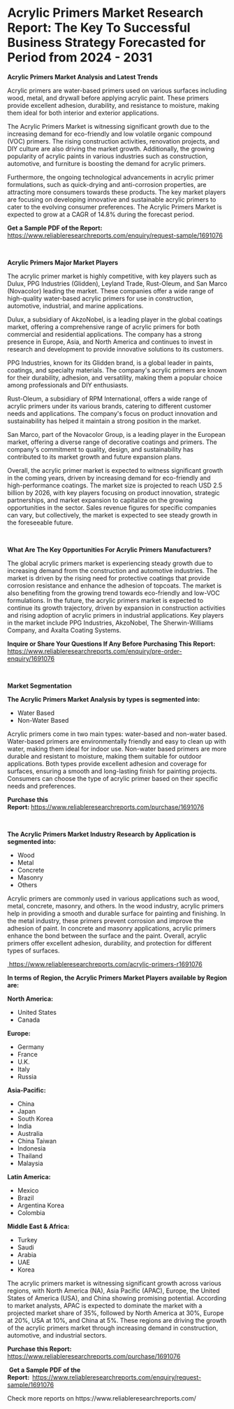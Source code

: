 <p><h1>Acrylic Primers Market Research Report: The Key To Successful Business Strategy Forecasted for Period from 2024 - 2031</h1></p><p><strong>Acrylic Primers Market Analysis and Latest Trends</strong></p>
<p><p>Acrylic primers are water-based primers used on various surfaces including wood, metal, and drywall before applying acrylic paint. These primers provide excellent adhesion, durability, and resistance to moisture, making them ideal for both interior and exterior applications.</p><p>The Acrylic Primers Market is witnessing significant growth due to the increasing demand for eco-friendly and low volatile organic compound (VOC) primers. The rising construction activities, renovation projects, and DIY culture are also driving the market growth. Additionally, the growing popularity of acrylic paints in various industries such as construction, automotive, and furniture is boosting the demand for acrylic primers.</p><p>Furthermore, the ongoing technological advancements in acrylic primer formulations, such as quick-drying and anti-corrosion properties, are attracting more consumers towards these products. The key market players are focusing on developing innovative and sustainable acrylic primers to cater to the evolving consumer preferences. The Acrylic Primers Market is expected to grow at a CAGR of 14.8% during the forecast period.</p></p>
<p><strong>Get a Sample PDF of the Report:&nbsp;</strong> <a href="https://www.reliableresearchreports.com/enquiry/request-sample/1691076">https://www.reliableresearchreports.com/enquiry/request-sample/1691076</a></p>
<p>&nbsp;</p>
<p><strong>Acrylic Primers Major Market Players</strong></p>
<p><p>The acrylic primer market is highly competitive, with key players such as Dulux, PPG Industries (Glidden), Leyland Trade, Rust-Oleum, and San Marco (Novacolor) leading the market. These companies offer a wide range of high-quality water-based acrylic primers for use in construction, automotive, industrial, and marine applications.</p><p>Dulux, a subsidiary of AkzoNobel, is a leading player in the global coatings market, offering a comprehensive range of acrylic primers for both commercial and residential applications. The company has a strong presence in Europe, Asia, and North America and continues to invest in research and development to provide innovative solutions to its customers.</p><p>PPG Industries, known for its Glidden brand, is a global leader in paints, coatings, and specialty materials. The company's acrylic primers are known for their durability, adhesion, and versatility, making them a popular choice among professionals and DIY enthusiasts.</p><p>Rust-Oleum, a subsidiary of RPM International, offers a wide range of acrylic primers under its various brands, catering to different customer needs and applications. The company's focus on product innovation and sustainability has helped it maintain a strong position in the market.</p><p>San Marco, part of the Novacolor Group, is a leading player in the European market, offering a diverse range of decorative coatings and primers. The company's commitment to quality, design, and sustainability has contributed to its market growth and future expansion plans.</p><p>Overall, the acrylic primer market is expected to witness significant growth in the coming years, driven by increasing demand for eco-friendly and high-performance coatings. The market size is projected to reach USD 2.5 billion by 2026, with key players focusing on product innovation, strategic partnerships, and market expansion to capitalize on the growing opportunities in the sector. Sales revenue figures for specific companies can vary, but collectively, the market is expected to see steady growth in the foreseeable future.</p></p>
<p>&nbsp;</p>
<p><strong>What Are The Key Opportunities For Acrylic Primers Manufacturers?</strong></p>
<p><p>The global acrylic primers market is experiencing steady growth due to increasing demand from the construction and automotive industries. The market is driven by the rising need for protective coatings that provide corrosion resistance and enhance the adhesion of topcoats. The market is also benefiting from the growing trend towards eco-friendly and low-VOC formulations. In the future, the acrylic primers market is expected to continue its growth trajectory, driven by expansion in construction activities and rising adoption of acrylic primers in industrial applications. Key players in the market include PPG Industries, AkzoNobel, The Sherwin-Williams Company, and Axalta Coating Systems.</p></p>
<p><strong>Inquire or Share Your Questions If Any Before Purchasing This Report:</strong> <a href="https://www.reliableresearchreports.com/enquiry/pre-order-enquiry/1691076">https://www.reliableresearchreports.com/enquiry/pre-order-enquiry/1691076</a></p>
<p>&nbsp;</p>
<p><strong>Market Segmentation</strong></p>
<p><strong>The Acrylic Primers Market Analysis by types is segmented into:</strong></p>
<p><ul><li>Water Based</li><li>Non-Water Based</li></ul></p>
<p><p>Acrylic primers come in two main types: water-based and non-water based. Water-based primers are environmentally friendly and easy to clean up with water, making them ideal for indoor use. Non-water based primers are more durable and resistant to moisture, making them suitable for outdoor applications. Both types provide excellent adhesion and coverage for surfaces, ensuring a smooth and long-lasting finish for painting projects. Consumers can choose the type of acrylic primer based on their specific needs and preferences.</p></p>
<p><strong>Purchase this Report:&nbsp;</strong><a href="https://www.reliableresearchreports.com/purchase/1691076">https://www.reliableresearchreports.com/purchase/1691076</a></p>
<p>&nbsp;</p>
<p><strong>The Acrylic Primers Market Industry Research by Application is segmented into:</strong></p>
<p><ul><li>Wood</li><li>Metal</li><li>Concrete</li><li>Masonry</li><li>Others</li></ul></p>
<p><p>Acrylic primers are commonly used in various applications such as wood, metal, concrete, masonry, and others. In the wood industry, acrylic primers help in providing a smooth and durable surface for painting and finishing. In the metal industry, these primers prevent corrosion and improve the adhesion of paint. In concrete and masonry applications, acrylic primers enhance the bond between the surface and the paint. Overall, acrylic primers offer excellent adhesion, durability, and protection for different types of surfaces.</p></p>
<p><a href="https://www.reliableresearchreports.com/acrylic-primers-r1691076">&nbsp;https://www.reliableresearchreports.com/acrylic-primers-r1691076</a></p>
<p><strong>In terms of Region, the Acrylic Primers Market Players available by Region are:</strong></p>
<p>
    <p> <strong> North America: </strong>
        <ul>
            <li>United States</li>
            <li>Canada</li>
        </ul>
        </p> 
    <p> <strong> Europe: </strong>
        <ul>
            <li>Germany</li>
            <li>France</li>
            <li>U.K.</li>
            <li>Italy</li>
            <li>Russia</li>
        </ul>
        </p> 
    <p> <strong> Asia-Pacific: </strong>
        <ul>
            <li>China</li>
            <li>Japan</li>
            <li>South Korea</li>
            <li>India</li>
            <li>Australia</li>
            <li>China Taiwan</li>
            <li>Indonesia</li>
            <li>Thailand</li>
            <li>Malaysia</li>
        </ul>
        </p> 
    <p> <strong> Latin America: </strong>
        <ul>
            <li>Mexico</li>
            <li>Brazil</li>
            <li>Argentina Korea</li>
            <li>Colombia</li>
        </ul>
        </p> 
    <p> <strong> Middle East & Africa: </strong>
        <ul>
            <li>Turkey</li>
            <li>Saudi</li>
            <li>Arabia</li>
            <li>UAE</li>
            <li>Korea</li>
        </ul>
    </p>
    </p>
<p><p>The acrylic primers market is witnessing significant growth across various regions, with North America (NA), Asia Pacific (APAC), Europe, the United States of America (USA), and China showing promising potential. According to market analysts, APAC is expected to dominate the market with a projected market share of 35%, followed by North America at 30%, Europe at 20%, USA at 10%, and China at 5%. These regions are driving the growth of the acrylic primers market through increasing demand in construction, automotive, and industrial sectors.</p></p>
<p><strong>Purchase this Report: </strong><a href="https://www.reliableresearchreports.com/purchase/1691076">https://www.reliableresearchreports.com/purchase/1691076</a></p>
<p>&nbsp;<strong>Get a Sample PDF of the Report:&nbsp;&nbsp;</strong><a href="https://www.reliableresearchreports.com/enquiry/request-sample/1691076">https://www.reliableresearchreports.com/enquiry/request-sample/1691076</a></p>
<p><strong></strong></p>
<p>Check more reports on https://www.reliableresearchreports.com/</p>